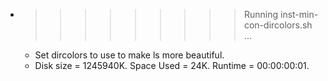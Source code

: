 * >>>>>>>>> Running inst-min-con-dircolors.sh ...
  * Set dircolors to use  to make ls more beautiful.
  * Disk size = 1245940K. Space Used = 24K. Runtime = 00:00:00:01.
